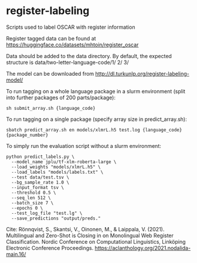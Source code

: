 # register-labeling

Scripts used to label OSCAR with register information

Register tagged data can be found at https://huggingface.co/datasets/mhtoin/register_oscar

Data should be added to the data directory. By default, the expected structure is data/two-letter-language-code/1/ 2/ 3/

The model can be downloaded from  http://dl.turkunlp.org/register-labeling-model/

To run tagging on a whole language package in a slurm environment (split into further packages of 200 parts/package):

```sh submit_array.sh {language_code}```

To run tagging on a single package (specify array size in predict_array.sh):

```sbatch predict_array.sh en models/xlmrL.h5 test.log {language_code} {package_number}```

To simply run the evaluation script without a slurm environment:
```
python predict_labels.py \
  --model_name jplu/tf-xlm-roberta-large \
  --load_weights "models/xlmrL.h5" \
  --load_labels "models/labels.txt" \
  --test data/test.tsv \
  --bg_sample_rate 1.0 \
  --input_format tsv \
  --threshold 0.5 \
  --seq_len 512 \
  --batch_size 7 \
  --epochs 0 \
  --test_log_file "test.lg" \
  --save_predictions "output/preds."
  ```

Cite:
Rönnqvist, S., Skantsi, V., Oinonen, M., & Laippala, V. (2021). Multilingual and Zero-Shot is Closing in on Monolingual Web Register Classification. Nordic Conference on Computational Linguistics, Linköping Electronic Conference Proceedings. https://aclanthology.org/2021.nodalida-main.16/


